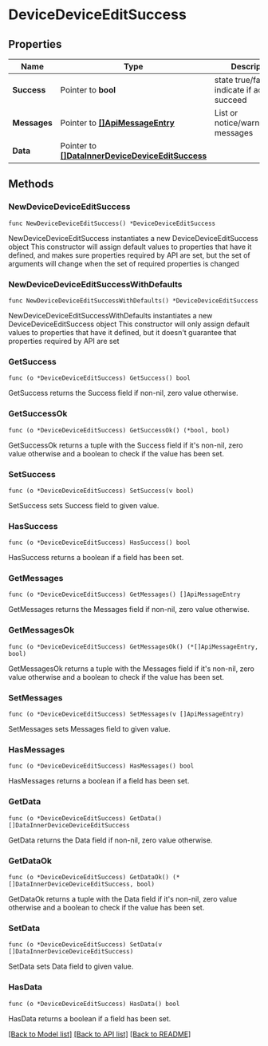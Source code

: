 # DeviceDeviceEditSuccess

## Properties

Name | Type | Description | Notes
------------ | ------------- | ------------- | -------------
**Success** | Pointer to **bool** | state true/false indicate if action succeed | [optional] 
**Messages** | Pointer to [**[]ApiMessageEntry**](ApiMessageEntry.md) | List or notice/warning/error messages | [optional] 
**Data** | Pointer to [**[]DataInnerDeviceDeviceEditSuccess**](DataInnerDeviceDeviceEditSuccess.md) |  | [optional] 

## Methods

### NewDeviceDeviceEditSuccess

`func NewDeviceDeviceEditSuccess() *DeviceDeviceEditSuccess`

NewDeviceDeviceEditSuccess instantiates a new DeviceDeviceEditSuccess object
This constructor will assign default values to properties that have it defined,
and makes sure properties required by API are set, but the set of arguments
will change when the set of required properties is changed

### NewDeviceDeviceEditSuccessWithDefaults

`func NewDeviceDeviceEditSuccessWithDefaults() *DeviceDeviceEditSuccess`

NewDeviceDeviceEditSuccessWithDefaults instantiates a new DeviceDeviceEditSuccess object
This constructor will only assign default values to properties that have it defined,
but it doesn't guarantee that properties required by API are set

### GetSuccess

`func (o *DeviceDeviceEditSuccess) GetSuccess() bool`

GetSuccess returns the Success field if non-nil, zero value otherwise.

### GetSuccessOk

`func (o *DeviceDeviceEditSuccess) GetSuccessOk() (*bool, bool)`

GetSuccessOk returns a tuple with the Success field if it's non-nil, zero value otherwise
and a boolean to check if the value has been set.

### SetSuccess

`func (o *DeviceDeviceEditSuccess) SetSuccess(v bool)`

SetSuccess sets Success field to given value.

### HasSuccess

`func (o *DeviceDeviceEditSuccess) HasSuccess() bool`

HasSuccess returns a boolean if a field has been set.

### GetMessages

`func (o *DeviceDeviceEditSuccess) GetMessages() []ApiMessageEntry`

GetMessages returns the Messages field if non-nil, zero value otherwise.

### GetMessagesOk

`func (o *DeviceDeviceEditSuccess) GetMessagesOk() (*[]ApiMessageEntry, bool)`

GetMessagesOk returns a tuple with the Messages field if it's non-nil, zero value otherwise
and a boolean to check if the value has been set.

### SetMessages

`func (o *DeviceDeviceEditSuccess) SetMessages(v []ApiMessageEntry)`

SetMessages sets Messages field to given value.

### HasMessages

`func (o *DeviceDeviceEditSuccess) HasMessages() bool`

HasMessages returns a boolean if a field has been set.

### GetData

`func (o *DeviceDeviceEditSuccess) GetData() []DataInnerDeviceDeviceEditSuccess`

GetData returns the Data field if non-nil, zero value otherwise.

### GetDataOk

`func (o *DeviceDeviceEditSuccess) GetDataOk() (*[]DataInnerDeviceDeviceEditSuccess, bool)`

GetDataOk returns a tuple with the Data field if it's non-nil, zero value otherwise
and a boolean to check if the value has been set.

### SetData

`func (o *DeviceDeviceEditSuccess) SetData(v []DataInnerDeviceDeviceEditSuccess)`

SetData sets Data field to given value.

### HasData

`func (o *DeviceDeviceEditSuccess) HasData() bool`

HasData returns a boolean if a field has been set.


[[Back to Model list]](../README.md#documentation-for-models) [[Back to API list]](../README.md#documentation-for-api-endpoints) [[Back to README]](../README.md)


